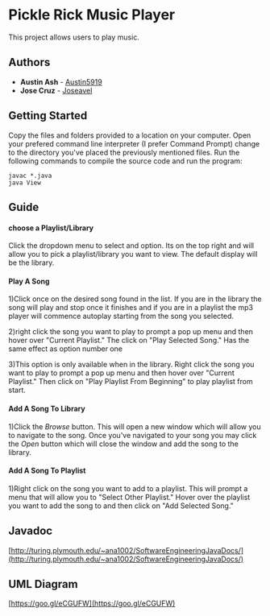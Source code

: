 # Pickle Rick Music Player

This project allows users to play music.


## Authors
* **Austin Ash** - [Austin5919](https://github.com/austin5919)
* **Jose Cruz** - [Joseavel](https://github.com/joseavel)
## Getting Started
Copy the files and folders provided to a location on your computer. Open your prefered command line interpreter (I prefer Command Prompt)  change to the directory you've placed the previously mentioned files. Run the following commands to compile the source code and run the program:

```
javac *.java
java View
```

## Guide
#### choose a Playlist/Library
Click the dropdown menu to select and option. Its on the top right and will allow you to pick a playlist/library you want to view. The default display will be the library.

#### Play A Song
1)Click once on the desired song found in the list. If you are in the library the song will play and stop once it finishes and if you are in a playlist the mp3 player will commence autoplay starting from the song you selected.

2)right click the song you want to play to prompt a pop up menu and then hover over "Current Playlist." The click on "Play Selected Song." Has the same effect as option number one

3)This option is only available when in the library. Right click the song you want to play to prompt a pop up menu and then hover over "Current Playlist." Then click on "Play Playlist From Beginning" to play playlist from start.

#### Add A Song To Library
1)Click the *Browse* button. This will open a new window which will allow you to navigate to the song. Once you've navigated to your song you may click the *Open* button which will close the window and add the song to the library.

#### Add A Song To Playlist
1)Right click on the song you want to add to a playlist. This will prompt a menu that will allow you to "Select Other Playlist." Hover over the playlist you want to add the song to and then click on "Add Selected Song."



## Javadoc
[http://turing.plymouth.edu/~ana1002/SoftwareEngineeringJavaDocs/](http://turing.plymouth.edu/~ana1002/SoftwareEngineeringJavaDocs/)

## UML Diagram
[https://goo.gl/eCGUFW](https://goo.gl/eCGUFW)

